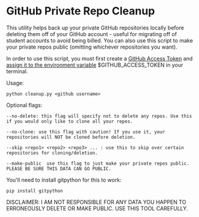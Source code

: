 # GitHub Private Repo Cleanup

This utility helps back up your private GitHub repositories locally before deleting them off of your GitHub account - useful for migrating off of student accounts to avoid being billed. You can also use this script to make your private repos public (omitting whichever repositories you want). 

In order to use this script, you must first create a [GitHub Access Token](https://help.github.com/articles/creating-a-personal-access-token-for-the-command-line/) and [assign it to the environment variable](https://askubuntu.com/questions/58814/how-do-i-add-environment-variables)  $GITHUB_ACCESS_TOKEN in your terminal. 

Usage:

    python cleanup.py <github username>

Optional flags:

    --no-delete: this flag will specify not to delete any repos. Use this if you would only like to clone all your repos.
    
    --no-clone: use this flag with caution! If you use it, your repositories will NOT be cloned before deletion.
    
    --skip <repo1> <repo2> <repo3> ... : use this to skip over certain repositories for cloning/deletion. 
    
    --make-public  use this flag to just make your private repos public. PLEASE BE SURE THIS DATA CAN GO PUBLIC.

You'll need to install gitpython for this to work: 

    pip install gitpython
    
DISCLAIMER: I AM NOT RESPONSIBLE FOR ANY DATA YOU HAPPEN TO ERRONEOUSLY DELETE OR MAKE PUBLIC. USE THIS TOOL CAREFULLY. 
